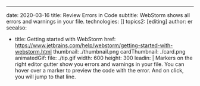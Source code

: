 ---
date: 2020-03-16
title: Review Errors in Code
subtitle: WebStorm shows all errors and warnings in your file.
technologies: []
topics2: [editing]
author: er
seealso:
- title: Getting started with WebStorm
  href: https://www.jetbrains.com/help/webstorm/getting-started-with-webstorm.html
thumbnail: ./thumbnail.png
cardThumbnail: ./card.png
animatedGif:
  file: ./tip.gif
  width: 600
  height: 300
leadin: |
  Markers on the right editor gutter show you errors and warnings in your 
  file. You can hover over a marker to preview the code with the error. And 
  on click, you will jump to that line.

